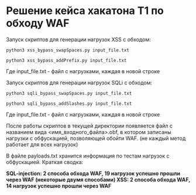 # Решение кейса хакатона T1 по обходу WAF 


Запуск скриптов для генерации нагрузок XSS с обходом: 

`python3 xss_bypass_swapSpaces.py input_file.txt`

`python3 xss_bypass_addPrefix.py input_file.txt`

Где input_file.txt - файл с нагрузками, каждая в новой строке

Запуск скриптов для генерации нагрузок SQLi с обходом: 

`python3 sqli_bypass_swapSpaces.py input_file.txt`

`python3 sqli_bypass_addSlashes.py input_file.txt`

Где input_file.txt - файл с нагрузками, каждая в новой строке

После работы скриптов в текущей директории появляется файл с названием вида <имя_входного_файла>.obf, в котором записаны нагрузки с обфускацией, позволяющей обойти WAF. (не каждый метод работает для всех нагрузок)

В файле payloads.txt хранится информация по тестам нагрузок с обфускацией. Краткая сводка:

**SQL-injection: 2 способа обхода WAF, 19 нагрузок успешно прошли через WAF (некоторые двумя способами)
XSS: 2 способа обхода WAF, 14 нагрузок успешно прошли через WAF**
